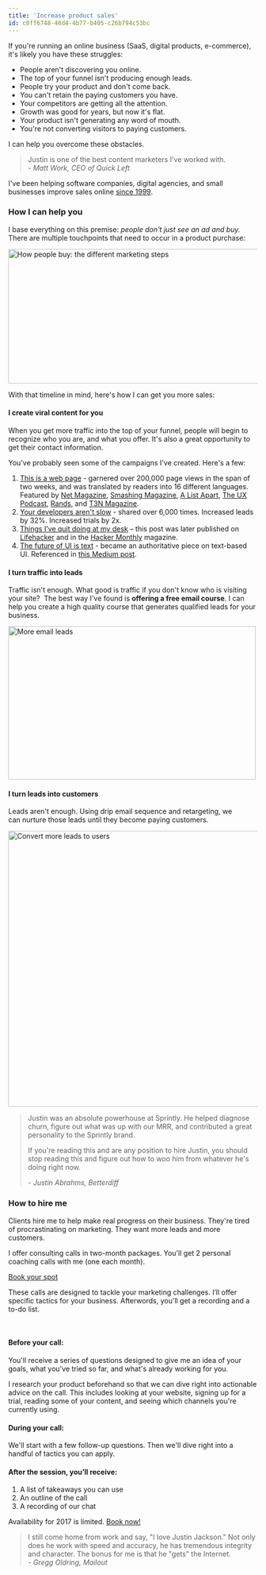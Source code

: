 ```yaml
---
title: 'Increase product sales'
id: c0ff6748-46d4-4b77-b405-c26b794c53bc
---
```

If you're running an online business (SaaS, digital products, e-commerce), it's likely you have these struggles:

<ul>
    <li>People aren't discovering you online.</li>
    <li>The top of your funnel isn't producing enough leads.</li>
    <li>People try your product and don't come back.</li>
    <li>You can't retain the paying customers you have.</li>
    <li>Your competitors are getting all the attention.</li>
    <li>Growth was good for years, but now it's flat.</li>
    <li>Your product isn't generating any word of mouth.</li>
    <li>You're not converting visitors to paying customers.</li>
</ul>

I can help you overcome these obstacles.

<blockquote>Justin is one of the best content marketers I've worked with.

<footer>- <cite>Matt Work, CEO of Quick Left</cite></footer></blockquote>

I've been helping software companies, digital agencies, and small businesses improve sales online <a href="http://justinjackson.ca/wp-content/uploads/2008/08/mediahead.png">since 1999</a>.

<h3>How I can help you</h3>

I base everything on this premise: <em>people don't just see an ad and buy.</em> There are multiple touchpoints that need to occur in a product purchase:

<img class="alignnone size-full wp-image-1136" src="http://justinjackson.ca/wp-content/uploads/2015/02/steps.png" alt="How people buy: the different marketing steps" width="1600" height="271" />

With that timeline in mind, here's how I can get you more sales:

<h4>I create viral content for you</h4>

When you get more traffic into the top of your funnel, people will begin to recognize who you are, and what you offer. It's also a great opportunity to get their contact information.

You've probably seen some of the campaigns I've created. Here's a few:

<ol>
    <li><a href="http://justinjackson.ca/words.html">This is a web page</a> - garnered over 200,000 page views in the span of two weeks, and was translated by readers into 16 different languages. Featured by <a href="http://www.creativebloq.com/netmag/web-industry-warned-don-t-forget-power-words-6135573">Net Magazine</a>, <a href="http://www.smashingmagazine.com/2013/10/14/strategies-design-marketing-campaigns/">Smashing Magazine</a>, <a href="https://twitter.com/alistapart/status/347778749107945473">A List Apart</a>, <a href="http://uxpodcast.com/50-james-per-begin-with-words/#comment-3004">The UX Podcast</a>, <a href="https://twitter.com/rands/status/347870413164015616">Rands</a>, and <a href="http://t3n.de/news/justin-jackson-vergesst-flat-design-fancy-css-475524/">T3N Magazine</a>.</li>
    <li><a href="https://sprint.ly/blog/your-developers-arent-slow/">Your developers aren't slow</a> - shared over 6,000 times. Increased leads by 32%. Increased trials by 2x.</li>
    <li><a title="Things I've quit doing at my desk" href="http://justinjackson.ca/i-quit-my-desk/">Things I’ve quit doing at my desk</a> – this post was later published on <a href="http://lifehacker.com/5944132/things-ive-quit-doing-at-my-desk">Lifehacker</a> and in the <a href="http://hackermonthly.com/issue-34.html">Hacker Monthly</a> magazine.</li>
    <li><a href="http://partyline.rocks/blog/futureofui/">The future of UI is text</a> - became an authoritative piece on text-based UI. Referenced in <a href="https://medium.com/@chrismessina/2016-will-be-the-year-of-conversational-commerce-1586e85e3991#.rfbn9sutx">this Medium post</a>.</li>
</ol>

<h4>I turn traffic into leads</h4>

Traffic isn't enough. What good is traffic if you don't know who is visiting your site?  The best way I've found is <strong>offering a free email course</strong>. I can help you create a high quality course that generates qualified leads for your business.

<img class="alignnone size-full wp-image-1272 aligncenter" src="http://justinjackson.ca/wp-content/uploads/2016/01/more-leads.png" alt="More email leads" width="500" height="309" />

<h4>I turn leads into customers</h4>

Leads aren't enough. Using drip email sequence and retargeting, we can nurture those leads until they become paying customers.

<img class="alignnone size-full wp-image-1273" src="http://justinjackson.ca/wp-content/uploads/2016/01/users-created.png" alt="Convert more leads to users" width="1024" height="556" />

<blockquote>Justin was an absolute powerhouse at Sprintly. He helped diagnose churn, figure out what was up with our MRR, and contributed a great personality to the Sprintly brand.

If you're reading this and are any position to hire Justin, you should stop reading this and figure out how to woo him from whatever he's doing right now.

<footer>- <cite>Justin Abrahms, Betterdiff</cite></footer></blockquote>

<h3>How to hire me</h3>

Clients hire me to help make real progress on their business. They're tired of procrastinating on marketing. They want more leads and more customers.

I offer consulting calls in two-month packages. You'll get 2 personal coaching calls with me (one each month).

<a class="button" href="https://productpeople.memberful.com/checkout?plan=20731">Book your spot</a>

These calls are designed to tackle your marketing challenges. I’ll offer specific tactics for your business. Afterwords, you'll get a recording and a to-do list.

&nbsp;

<h4>Before your call:</h4>

You'll receive a series of questions designed to give me an idea of your goals, what you've tried so far, and what's already working for you.

I research your product beforehand so that we can dive right into actionable advice on the call. This includes looking at your website, signing up for a trial, reading some of your content, and seeing which channels you're currently using.

<h4>During your call:</h4>

We'll start with a few follow-up questions. Then we'll dive right into a handful of tactics you can apply.

<h4>After the session, you’ll receive:</h4>

<ol>
    <li>A list of takeaways you can use</li>
    <li>An outline of the call</li>
    <li>A recording of our chat</li>
</ol>

Availability for 2017 is limited. <a href="https://productpeople.memberful.com/checkout?plan=20731">Book now!</a>

<blockquote>I still come home from work and say, "I love Justin Jackson." Not only does he work with speed and accuracy, he has tremendous integrity and character. The bonus for me is that he "gets" the Internet.

<footer>- <cite>Gregg Oldring, Mailout</cite></footer></blockquote>